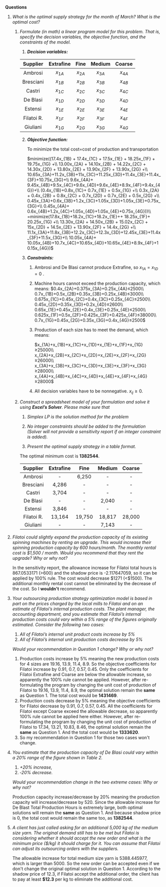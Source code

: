 **Questions** 

1. *What is the optimal supply strategy for the month of March? What is the optimal cost?*

   1. *Formulate (in math) a linear program model for this problem. That is, specify the decision variables, the objective function, and the constraints of the model.*

      1. ***Decision variables:*** 

      |  Supplier  | Extrafine |   Fine   |  Medium  |  Coarse  |
      | :--------: | :-------: | :------: | :------: | :------: |
      |  Ambrosi   | $x_{1A}$  | $x_{2A}$ | $x_{3A}$ | $x_{4A}$ |
      | Bresciani  | $x_{1B}$  | $x_{2B}$ | $x_{3B}$ | $x_{4B}$ |
      |   Castri   | $x_{1C}$  | $x_{2C}$ | $x_{3C}$ | $x_{4C}$ |
      |  De Blasi  | $x_{1D}$  | $x_{2D}$ | $x_{3D}$ | $x_{4D}$ |
      |  Estensi   | $x_{1E}$  | $x_{2E}$ | $x_{3E}$ | $x_{4E}$ |
      | Filatoi R. | $x_{1F}$  | $x_{2F}$ | $x_{3F}$ | $x_{4F}$ |
      |  Giuliani  | $x_{1G}$  | $x_{2G}$ | $x_{3G}$ | $x_{4G}$ |

      2. ***Objective function:*** 

         To minimize the total cost=cost of production and transportation

         $minimize((17.4x_{1B} + 17.4x_{1C} + 17.5x_{1E} + 18.25x_{1F} + 19.75x_{1G} +\\ 13.00x_{2A} + 14.10x_{2B} + 14.22x_{2C} + 14.30x_{2D} + 13.80x_{2E} + 13.90x_{2F} + 13.90x_{2G} +\\ 10.65x_{3A}+11.2x_{3B}+11x_{3C}+11.25x_{3D}+11.4x_{3E}+11.4x_{3F}+10.75x_{3G}+\\ 9.6x_{4A}+ 9.45x_{4B}+9.5x_{4C}+9.6x_{4D}+9.6x_{4E}+8.9x_{4F}+9.4x_{4G})+\\ (0.4x_{1B}+0.8x_{1C}+ 0.7x_{1E} + 0.5x_{1G} +\\ 0.3x_{2A} + 0.4x_{2B} + 0.8x_{2C} + 0.7x_{2D} + 0.7x_{2E} + 0.5x_{2G} +\\ 0.45x_{3A}+0.6x_{3B}+1.2x_{3C}+1.05x_{3D}+1.05x_{3E}+0.75x_{3G}+\\ 0.45x_{4A}+ 0.6x_{4B}+1.2x_{4C}+1.05x_{4D}+1.05x_{4E}+0.75x_{4G}))\\ =minimize(17.8x_{1B}+18.2x_{1C}+18.2x_{1E}++ 18.25x_{1F}+ 20.25x_{1G} +\\ 13.30x_{2A} + 14.50x_{2B} + 15.02x_{2C} + 15x_{2D} + 14.5x_{2E} + 13.90x_{2F} + 14.4x_{2G} +\\ 11.1x_{3A}+11.8x_{3B}+12.2x_{3C}+12.3x_{3D}+12.45x_{3E}+11.4x_{3F}+11.5x_{3G}+\\ 10.05x_{4A}+ 10.05x_{4B}+10.7x_{4C}+10.65x_{4D}+10.65x_{4E}+8.9x_{4F}+10.15x_{4G})$ 

      3. ***Constraints:*** 

         1. Ambrosi and De Blasi cannot produce Extrafine, so $x_{1A}=x_{1D}=0$ . 

         2. Machine hours cannot exceed the production capacity, which means: $0.4x_{2A}+0.375x_{3A}+0.25x_{4A}≤2500\\ 0.7x_{1B}+0.5x_{2B}+0.35x_{3B}+0.25x_{4B}≤3000\\ 0.675x_{1C}+0.45x_{2C}+0.4x_{3C}+0.25x_{4C}≤2500\\ 0.45x_{2D}+0.35x_{3D}+0.2x_{4D}≤2600\\ 0.65x_{1E}+0.45x_{2E}+0.4x_{3E}+0.25x_{4E}≤2500\\ 0.625x_{1F}+0.5x_{2F}+0.425x_{3F}+0.425x_{4F}≤38000\\ 0.7x_{1G}+0.45x_{2G}+0.35x_{3G}+0.4x_{4G}≤2500$ 

         3. Production of each size has to meet the demand, which means:

            $x_{1A}+x_{1B}+x_{1C}+x_{1D}+x_{1E}+x_{1F}+x_{1G}≥25000\\ x_{2A}+x_{2B}+x_{2C}+x_{2D}+x_{2E}+x_{2F}+x_{2G}≥26000\\ x_{3A}+x_{3B}+x_{3C}+x_{3D}+x_{3E}+x_{3F}+x_{3G}≥28000\\ x_{4A}+x_{4B}+x_{4C}+x_{4D}+x_{4E}+x_{4F}+x_{4G}≥28000$ 

         4. All decision variables have to be nonnegative. $x_{ij}≥0$. 

   2. *Construct a spreadsheet model of your formulation and solve it using **Excel’s Solver**. Please make sure that* 

      1. *Simplex LP is the solution method for the problem* 
      2. *No integer constraints should be added to the formulation (Solver will not provide a sensitivity report if an integer constraint is added).* 

      3. *Present the optimal supply strategy in a table format.* 

      The optimal minimum cost is **1382544**.

      |  Supplier  | Extrafine |  Fine  | Medium | Coarse |
      | :--------: | :-------: | :----: | :----: | :----: |
      |  Ambrosi   |     -     | 6,250  |   -    |   -    |
      | Bresciani  |   4,286   |   -    |   -    |   -    |
      |   Castri   |   3,704   |   -    |   -    |   -    |
      |  De Blasi  |     -     |   -    | 2,040  |   -    |
      |  Estensi   |   3,846   |   -    |   -    |   -    |
      | Filatoi R. |  13,164   | 19,750 | 18,817 | 28,000 |
      |  Giuliani  |     -     |   -    | 7,143  |   -    |



2. *Filatoi could slightly expand the production capacity of its existing spinning machines by renting an upgrade. This would increase their spinning production capacity by 600 hours/month. The monthly rental cost is $1,500 / month. Would you recommend that they rent the upgrade? Why or why not?* 

   In the sensitivity report, the allowance increase for Filatoi total hours is 867.0533171 (>600) and the shadow price is -2.117647059, so it can be applied by 100% rule. The cost would decrease \$1271 (<$1500). The additional monthly rental cost cannot be eliminated by the decrease of the cost. So I **wouldn't** recommend.



3. *Your outsourcing production strategy optimization model is based in part on the prices charged by the local mills to Filatoi and on an estimate of Filatoi’s internal production costs. The plant manager, the accounting department, and you estimate that Filatoi’s internal production costs could vary within a 5% range of the figures originally estimated. Consider the following two cases:* 
   1. *All of Filatoi’s internal unit product costs increase by 5%* 
   2. *All of Filatoi’s internal unit production costs decrease by 5%* 

   *Would your recommendation in Question 1 change? Why or why not?* 

   1. Production costs increase by 5% meaning the new production costs for 4 sizes are 19.16, 13.9, 11.4, 8.9. So the objective coefficients for Filatoi increase by 0.91, 0.7, 0.57, 0.45. Only the coefficients for Filatoi Extrafine and Coarse are below the allowable increase, so apparently the 100% rule cannot be applied. However, after re-formulating the program by changing the unit cost of production of Filatoi to 19.16, 13.9, 11.4, 8.9, the optimal solution remain the **same** as Question 1. The total cost would be **1431469**.
   2. Production costs decrease by 5% meaning the objective coefficients for Filatoi decrease by 0.91, 0.7, 0.57, 0.45. All the coefficients for Filatoi except Coarse exceed the allowable decrease, so apparently 100% rule cannot be applied here either. However, after re-formulating the program by changing the unit cost of production of Filatoi to 17.34, 13.21, 10.83, 8.46, the optimal solution remain the **same** as Question 1. And the total cost would be **1333620**.
   3. So my recommendation in Question 1 for those two cases won't change. 

4. *You estimate that the production capacity of De Blasi could vary within a 20% range of the figure shown in Table 2.*  

   1. *+20% increase,* 
   2. *‐20% decrease.* 

   *Would your recommendation change in the two extreme cases: Why or why not?*  

   Production capacity increase/decrease by 20% meaning the production capacity will increase/decrease by 520. Since the allowable increase for De Blast Total Production Hours is extremely large, both optimal solutions will remain the **same** as Question 1. And because shadow price is 0, the total cost would remain the same too, as **1382544**. 

   
   
5. *A client has just called asking for an additional 5,000 kg of the medium size yarn. The original demand still has to be met but Filatoi is considering whether it should accept the new order and what is the minimum price ($/kg) it should charge for it. You can assume that Filatoi can adjust its outsourcing orders with the suppliers.* 

   The allowable increase for total medium size yarn is 5388.445977, which is larger than 5000. So the new order can be accepted even if we don't change the original optimal solution in Question 1. According to the shadow price of 12.3, if Filatoi accept the additional order, the client has to pay at least **\$12.3** per kg to eliminate the additional cost. 